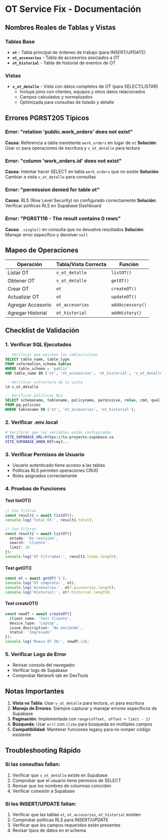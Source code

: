 # OT Service Fix - Documentación

## Nombres Reales de Tablas y Vistas

### Tablas Base
- **`ot`** - Tabla principal de órdenes de trabajo (para INSERT/UPDATE)
- **`ot_accesorios`** - Tabla de accesorios asociados a OT
- **`ot_historial`** - Tabla de historial de eventos de OT

### Vistas
- **`v_ot_detalle`** - Vista con datos completos de OT (para SELECT/LISTAR)
  - Incluye joins con clientes, equipos y otros datos relacionados
  - Campos calculados y normalizados
  - Optimizada para consultas de listado y detalle

## Errores PGRST205 Típicos

### Error: "relation 'public.work_orders' does not exist"
**Causa**: Referencia a tabla inexistente `work_orders` en lugar de `ot`
**Solución**: Usar `ot` para operaciones de escritura y `v_ot_detalle` para lectura

### Error: "column 'work_orders.id' does not exist"
**Causa**: Intentar hacer SELECT en tabla `work_orders` que no existe
**Solución**: Cambiar a vista `v_ot_detalle` para consultas

### Error: "permission denied for table ot"
**Causa**: RLS (Row Level Security) no configurado correctamente
**Solución**: Verificar políticas RLS en Supabase Dashboard

### Error: "PGRST116 - The result contains 0 rows"
**Causa**: `.single()` en consulta que no devuelve resultados
**Solución**: Manejar error específico y devolver `null`

## Mapeo de Operaciones

| Operación | Tabla/Vista Correcta | Función |
|-----------|---------------------|---------|
| Listar OT | `v_ot_detalle` | `listOT()` |
| Obtener OT | `v_ot_detalle` | `getOT()` |
| Crear OT | `ot` | `createOT()` |
| Actualizar OT | `ot` | `updateOT()` |
| Agregar Accesorio | `ot_accesorios` | `addAccessory()` |
| Agregar Historial | `ot_historial` | `addHistory()` |

## Checklist de Validación

### 1. Verificar SQL Ejecutados
```sql
-- Verificar que existen las tablas/vistas
SELECT table_name, table_type 
FROM information_schema.tables 
WHERE table_schema = 'public' 
AND table_name IN ('ot', 'ot_accesorios', 'ot_historial', 'v_ot_detalle');

-- Verificar estructura de la vista
\d v_ot_detalle

-- Verificar políticas RLS
SELECT schemaname, tablename, policyname, permissive, roles, cmd, qual 
FROM pg_policies 
WHERE tablename IN ('ot', 'ot_accesorios', 'ot_historial');
```

### 2. Verificar .env.local
```bash
# Verificar que las variables están configuradas
VITE_SUPABASE_URL=https://tu-proyecto.supabase.co
VITE_SUPABASE_ANON_KEY=eyJ...
```

### 3. Verificar Permisos de Usuario
- Usuario autenticado tiene acceso a las tablas
- Políticas RLS permiten operaciones CRUD
- Roles asignados correctamente

### 4. Pruebas de Funciones

#### Test listOT()
```typescript
// Sin filtros
const result1 = await listOT();
console.log('Total OT:', result1.total);

// Con filtros
const result2 = await listOT({ 
  estado: 'En revisión', 
  search: 'cliente', 
  limit: 10 
});
console.log('OT filtradas:', result2.items.length);
```

#### Test getOT()
```typescript
const ot = await getOT('1');
console.log('OT completa:', ot);
console.log('Accesorios:', ot?.accesorios.length);
console.log('Historial:', ot?.historial.length);
```

#### Test createOT()
```typescript
const newOT = await createOT({
  client_name: 'Test Cliente',
  device_type: 'Laptop',
  issue_description: 'No enciende',
  status: 'Ingresado'
});
console.log('Nueva OT ID:', newOT.id);
```

### 5. Verificar Logs de Error
- Revisar consola del navegador
- Verificar logs de Supabase
- Comprobar Network tab en DevTools

## Notas Importantes

1. **Vista vs Tabla**: Usar `v_ot_detalle` para lectura, `ot` para escritura
2. **Manejo de Errores**: Siempre capturar y manejar errores específicos de Supabase
3. **Paginación**: Implementada con `range(offset, offset + limit - 1)`
4. **Búsqueda**: Usar `or()` con `ilike` para búsqueda en múltiples campos
5. **Compatibilidad**: Mantener funciones legacy para no romper código existente

## Troubleshooting Rápido

### Si las consultas fallan:
1. Verificar que `v_ot_detalle` existe en Supabase
2. Comprobar que el usuario tiene permisos de SELECT
3. Revisar que los nombres de columnas coinciden
4. Verificar conexión a Supabase

### Si los INSERT/UPDATE fallan:
1. Verificar que las tablas `ot`, `ot_accesorios`, `ot_historial` existen
2. Comprobar políticas RLS para INSERT/UPDATE
3. Verificar que los campos requeridos están presentes
4. Revisar tipos de datos en el schema